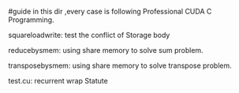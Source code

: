 #guide 
in this dir ,every case  is following Professional CUDA C Programming.

squareloadwrite: test the conflict of Storage body

reducebysmem: using share memory to solve sum problem.

transposebysmem: using share memory to solve transpose problem.

test.cu: recurrent wrap Statute

